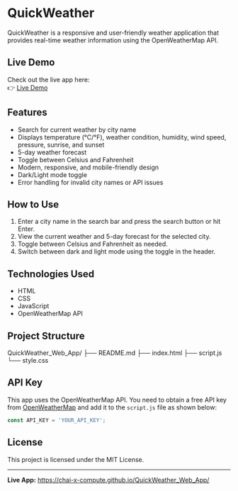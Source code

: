 # QuickWeather

QuickWeather is a responsive and user-friendly weather application that provides real-time weather information using the OpenWeatherMap API.

## Live Demo

Check out the live app here:  
👉 [Live Demo](https://chai-x-compute.github.io/QuickWeather_Web_App/)

## Features

- Search for current weather by city name
- Displays temperature (°C/°F), weather condition, humidity, wind speed, pressure, sunrise, and sunset
- 5-day weather forecast
- Toggle between Celsius and Fahrenheit
- Modern, responsive, and mobile-friendly design
- Dark/Light mode toggle
- Error handling for invalid city names or API issues

## How to Use

1. Enter a city name in the search bar and press the search button or hit Enter.
2. View the current weather and 5-day forecast for the selected city.
3. Toggle between Celsius and Fahrenheit as needed.
4. Switch between dark and light mode using the toggle in the header.

## Technologies Used

- HTML
- CSS
- JavaScript
- OpenWeatherMap API

## Project Structure

QuickWeather_Web_App/
├── README.md
├── index.html
├── script.js
└── style.css
        

## API Key

This app uses the OpenWeatherMap API. You need to obtain a free API key from [OpenWeatherMap](https://openweathermap.org/) and add it to the `script.js` file as shown below:

```js
const API_KEY = 'YOUR_API_KEY';
```

## License

This project is licensed under the MIT License.

---

**Live App:** https://chai-x-compute.github.io/QuickWeather_Web_App/
